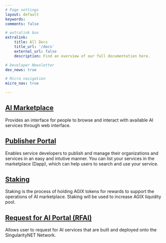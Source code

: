 ```yaml
---
# Page settings
layout: default
keywords:
comments: false

# extralink box
extralink:
    title: All Docs
    title_url: '/docs'
    external_url: false
    description: Find an overview of our full documentation here.

# Developer Newsletter
dev_news: true

# Micro navigation
micro_nav: true

---
```


## [AI Marketplace](/products/marketplace/)
Provides an interface for people to browse and interact with available AI services through web interface.

## [Publisher Portal](/products/publisher/)
Enables service developers to publish and manage their organizations and services in an easy and intutive manner. 
You can list your services in the marketplace (Dapp), which can help users to search and use your service.

## [Staking](/products/staking/)
Staking is the process of holding AGIX tokens for rewards to support the operations of AI marketplace. Staking will be used to increase AGIX liquidity pool.

## [Request for AI Portal (RFAI)](/products/rfai/)
Allows user to request for AI services that are built and deployed onto the SingularityNET Network.